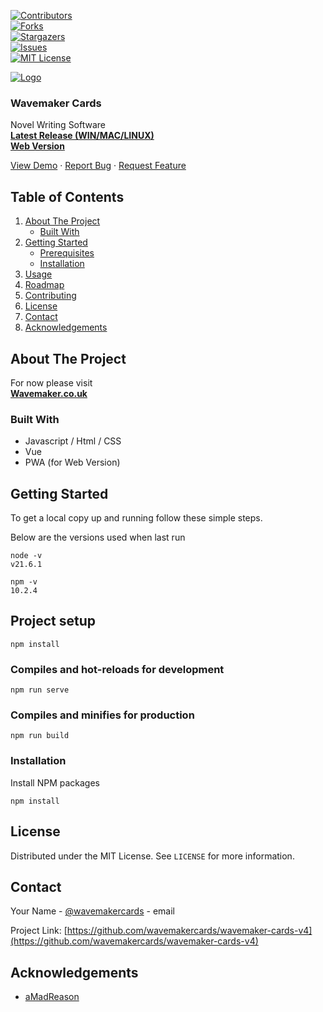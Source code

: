 [![Contributors](https://img.shields.io/github/contributors/wavemakercards/wavemaker-cards-v4.svg?style=for-the-badge)](https://github.com/wavemakercards/wavemaker-cards-v4/graphs/contributors)  
[![Forks](https://img.shields.io/github/forks/wavemakercards/wavemaker-cards-v4.svg?style=for-the-badge)](https://github.com/wavemakercards/wavemaker-cards-v4/network/members)  
[![Stargazers](https://img.shields.io/github/stars/wavemakercards/wavemaker-cards-v4.svg?style=for-the-badge)](https://github.com/wavemakercards/wavemaker-cards-v4/stargazers)  
[![Issues](https://img.shields.io/github/issues/wavemakercards/wavemaker-cards-v4.svg?style=for-the-badge)](https://github.com/wavemakercards/wavemaker-cards-v4/issues)  
[![MIT License](https://img.shields.io/github/license/wavemakercards/wavemaker-cards-v4.svg?style=for-the-badge)](https://github.com/wavemakercards/wavemaker-cards-v4/blob/master/LICENSE.txt)

[![Logo](src/assets/logo.png)](https://github.com/wavemakercards/wavemaker-cards-v4)

### Wavemaker Cards

Novel Writing Software   
[**Latest Release (WIN/MAC/LINUX)**](https://github.com/wavemakercards/wavemaker-cards-v4/releases)   
[**Web Version**](https://wavemakercards.com)

[View Demo](https://github.com/wavemakercards/wavemaker-cards-v4) · [Report Bug](https://github.com/wavemakercards/wavemaker-cards-v4/issues) · [Request Feature](https://github.com/wavemakercards/wavemaker-cards-v4/issues)

## Table of Contents

1.  [About The Project](#about-the-project)
    - [Built With](#built-with)
2.  [Getting Started](#getting-started)
    - [Prerequisites](#prerequisites)
    - [Installation](#installation)
3.  [Usage](#usage)
4.  [Roadmap](#roadmap)
5.  [Contributing](#contributing)
6.  [License](#license)
7.  [Contact](#contact)
8.  [Acknowledgements](#acknowledgements)

## About The Project

For now please visit  
[**Wavemaker.co.uk**](https://wavemaker.co.uk)

### Built With

- Javascript / Html / CSS
- Vue
- PWA (for Web Version)

## Getting Started

To get a local copy up and running follow these simple steps.

Below are the versions used when last run

```
node -v
v21.6.1

npm -v
10.2.4
```

## Project setup

```
npm install
```

### Compiles and hot-reloads for development

```
npm run serve
```

### Compiles and minifies for production

```
npm run build
```

### Installation

Install NPM packages

```
npm install
```

## License

Distributed under the MIT License. See `LICENSE` for more information.

## Contact

Your Name - [@wavemakercards](https://twitter.com/wavemakercards) - email

Project Link: [https://github.com/wavemakercards/wavemaker-cards-v4](https://github.com/wavemakercards/wavemaker-cards-v4)

## Acknowledgements

- [aMadReason](https://github.com/aMadReason)
